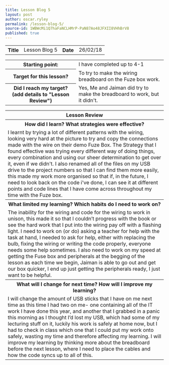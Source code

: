 ```yaml
---
title: Lesson Blog 5
layout: post
author: oscar.ryley
permalink: /lesson-blog-5/
source-id: 1WBWcMi1Q7haFaNCLHMrP-PaN87Ao48JFXII8VHhBrV8
published: true
---
```

<table>
  <tr>
    <th>Title</th>
    <td>Lesson Blog 5</td>
    <th>Date</th>
    <td>26/02/18</td>
  </tr>
</table>


<table>
  <tr>
    <th>Starting point:</th>
    <td>I have completed up to 4-1</td>
  </tr>
  <tr>
    <th>Target for this lesson?</th>
    <td>To try to make the wiring breadboard on the Fuze box work.</td>
  </tr>
  <tr>
    <th>Did I reach my target? 
(add details to "Lesson Review")</th>
    <td> Yes, Me and Jaiman did try to make the breadboard to work, but it didn't.</td>
  </tr>
</table>


<table>
  <tr>
    <th>Lesson Review</th>
  </tr>
  <tr>
    <th>How did I learn? What strategies were effective? </th>
  </tr>
  <tr>
    <td>I learnt by trying a lot of different patterns with the wiring, looking very hard at the picture to try and copy the connections made with the wire on their demo Fuze Box. The Strategy that I found effective was trying every different way of doing things, every combination and using our sheer determination to get over it, even if we didn't. I also renamed all of the files on my USB drive to the project numbers so that I can find them more easily, this made my work more organised so that if, in the future, I need to look back on the code i've done, I can see it at different points and code lines that I have come across throughout my time with the Fuze box.</td>
  </tr>
  <tr>
    <th>What limited my learning? Which habits do I need to work on? </th>
  </tr>
  <tr>
    <td>The inability for the wiring and code for the wiring to work in unison, this made it so that I couldn’t progress with the book or see the hard work that I put into the wiring pay off with a flashing light. I need to work on (or do) asking a teacher for help with the task at hand, I needed to ask for help, either with replacing the bulb, fixing the wiring or writing the code properly, everyone needs some help sometimes. I also need to work on my speed at getting the Fuse box and peripherals at the begging of the lesson as each time we begin, Jaiman is able to go out and get our box quicker, I end up just getting the peripherals ready, I just want to be helpful.</td>
  </tr>
  <tr>
    <th>What will I change for next time? How will I improve my learning?</th>
  </tr>
  <tr>
    <td>I will change the amount of USB sticks that I have on me next time as this time I had two on me- one containing all of the IT work I have done this year, and another that I grabbed in a panic this morning as I thought I’d lost my USB, which had some of my lecturing stuff on it, luckily his work is safely at home now, but I had to check in class which one that I could put my work onto safely, wasting my time and therefore affecting my learning. I will improve my learning by thinking more about the breadboard before the next lesson, where I need to place the cables and how the code syncs up to all of this.</td>
  </tr>
</table>


